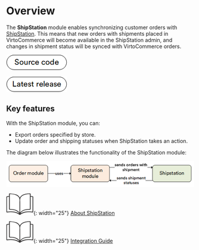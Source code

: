 # Overview

The **ShipStation** module enables synchronizing customer orders with [ShipStation](http://www.shipstation.com/). This means that new orders with shipments placed in VirtoCommerce will become available in the ShipStation admin, and changes in shipment status will be synced with VirtoCommerce orders.

[![Source code](media/source_code.png)](https://github.com/VirtoCommerce/vc-module-shipstation)

[![Download](media/latest_release.png)](https://github.com/VirtoCommerce/vc-module-shipstation/releases)

## Key features

With the ShipStation module, you can:

* Export orders specified by store.
* Update order and shipping statuses when ShipStation takes an action.

The diagram below illustrates the functionality of the ShipStation module:

![Key entities](media/key-entities.png)

![Readmore](media/readmore.png){: width="25"} [About ShipStation](https://shipstation.com/)

![Readmore](media/readmore.png){: width="25"} [Integration Guide](https://help.shipstation.com/hc/en-us/articles/360025856192-Custom-Store-Development-Guide)
